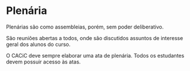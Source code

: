 # Plenária

Plenárias são como assembleias, porém, sem poder deliberativo.

São reuniões abertas a todos, onde são discutidos assuntos de interesse geral dos alunos do curso.

O CACiC deve sempre elaborar uma ata de plenária. Todos os estudantes devem possuir acesso às atas.
